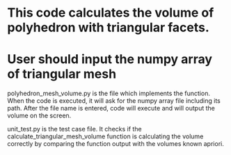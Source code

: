 # This code calculates the volume of polyhedron with triangular facets. 

# User should input the numpy array of triangular mesh

polyhedron_mesh_volume.py is the file which implements the function. When the code is executed, it will ask for the numpy array file
including its path.  After the file name is entered, code will execute and will output the volume on the screen. 

unit_test.py  is the test case file.  It checks if the calculate_triangular_mesh_volume function is calculating the volume
correctly by comparing the function output with the volumes known apriori. 
